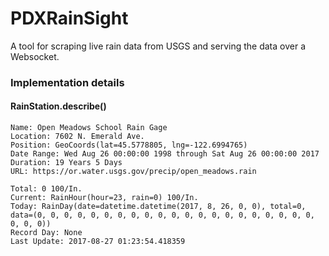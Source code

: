 # PDXRainSight
A tool for scraping live rain data from USGS and serving the data over a Websocket.


### Implementation details

#### RainStation.describe()
```
Name: Open Meadows School Rain Gage
Location: 7602 N. Emerald Ave.
Position: GeoCoords(lat=45.5778805, lng=-122.6994765)
Date Range: Wed Aug 26 00:00:00 1998 through Sat Aug 26 00:00:00 2017
Duration: 19 Years 5 Days
URL: https://or.water.usgs.gov/precip/open_meadows.rain

Total: 0 100/In.
Current: RainHour(hour=23, rain=0) 100/In.
Today: RainDay(date=datetime.datetime(2017, 8, 26, 0, 0), total=0, data=(0, 0, 0, 0, 0, 0, 0, 0, 0, 0, 0, 0, 0, 0, 0, 0, 0, 0, 0, 0, 0, 0, 0, 0))
Record Day: None
Last Update: 2017-08-27 01:23:54.418359

```